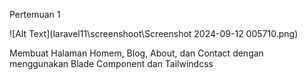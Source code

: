 Pertemuan 1

![Alt Text](laravel11\screenshoot\Screenshot 2024-09-12 005710.png)

Membuat Halaman Homem, Blog, About, dan Contact dengan menggunakan Blade Component dan Tailwindcss
